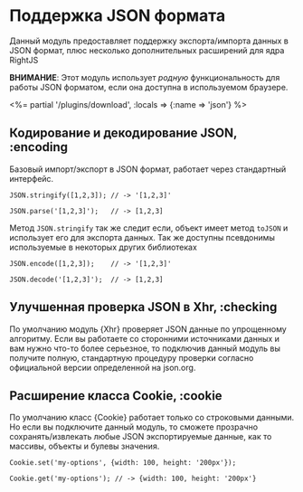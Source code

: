 # Поддержка JSON формата

Данный модуль предоставляет поддержку экспорта/импорта данных в JSON формат, плюс несколько
дополнительных расширений для ядра RightJS

__ВНИМАНИЕ__: Этот модуль использует _родную_ функциональность для работы JSON форматом, если
она доступна в используемом браузере.

<%= partial '/plugins/download', :locals => {:name => 'json'} %>


## Кодирование и декодирование JSON, :encoding

Базовый импорт/экспорт в JSON формат, работает через стандартный интерфейс.

    JSON.stringify([1,2,3]); // -> '[1,2,3]'

    JSON.parse('[1,2,3]');   // -> [1,2,3]

Метод `JSON.stringify` так же следит если, объект имеет метод `toJSON` и использует его для экспорта данных.
Так же доступны псевдонимы используемые в некоторых других библиотеках

    JSON.encode([1,2,3]);    // -> '[1,2,3]'

    JSON.decode('[1,2,3]');  // -> [1,2,3]



## Улучшенная проверка JSON в Xhr, :checking

По умолчанию модуль {Xhr} проверяет JSON данные по упрощенному алгоритму. Если вы работаете со сторонними
источниками данных и вам нужно что-то более серьезное, то подключив данный модуль вы получите полную, стандартную
процедуру проверки согласно официальной версии определенной на json.org.

## Расширение класса Cookie, :cookie

По умолчанию класс {Cookie} работает только со строковыми данными. Но если вы подключите данный модуль,
то сможете прозрачно сохранять/извлекать любые JSON экспортируемые данные, как то массивы, объекты и
булевы значения.

    Cookie.set('my-options', {width: 100, height: '200px'});

    Cookie.get('my-options'); // -> {width: 100, height: '200px'}

